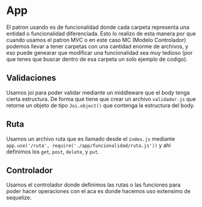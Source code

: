 # App

El patron usando es de funcionalidad donde cada carpeta representa una entidad o funcionalidad diferenciada. Esto lo realizo de esta manera por que cuando usamos el patron MVC o en este caso MC (Modelo Controlador) podemos llevar a tener carpetas con una cantidad enorme de archivos, y eso puede genearar que modificar una funcionalidad sea muy tedioso (por que tenes que buscar dentro de esa carpeta un solo ejemplo de codigo).

## Validaciones
Usamos joi para poder validar mediante un middleware que el body tenga cierta estructura. De forma que tiene que crear un archivo `validador.js` que retorne un objeto de tipo `Joi.object()` que contenga la estructura del body.

## Ruta
Usamos un archivo ruta que es llamado desde el `index.js` mediante `app.use('/ruta', require('./app/funcionalidad/ruta.js'))` y ahi definimos los `get`, `post`, `delete`, y `put`. 

## Controlador
Usamos el controlador donde definimos las rutas o las funciones para poder hacer operaciones con el aca es donde hacemos uso extensimo de sequelize.

